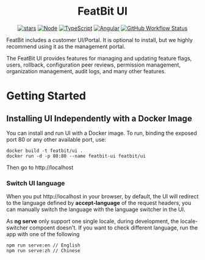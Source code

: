 <h1 align="center">
FeatBit UI
</h1>

<div align="center">

<!--
Make New Badge Pattern badges inline
See https://github.com/all-?/all-contributors/issues/361#issuecomment-637166066
-->

[![stars](https://img.shields.io/github/stars/featbit/featbit.svg?style=flat&logo=github&colorB=red&label=stars)](https://github.com/featbit/featbit)
[![Node](https://img.shields.io/badge/node->=16.0-success?logo=node.js&logoColor=white)](https://www.typescriptlang.org/)
[![TypeScript](https://img.shields.io/badge/TypeScript-4.7-3178c6?logo=typescript&logoColor=white)](https://www.typescriptlang.org/)
[![Angular](https://img.shields.io/badge/Angular-14.0-DD0031?logo=angular&logoColor=white)](https://angular.io/)
[![GitHub Workflow Status](https://img.shields.io/github/workflow/status/featbit/featbit/FeatBit%20UI)](https://github.com/featbit/featbit/actions/workflows/ui-build.yml?branch=main)

</div>

FeatBit includes a customer UI/Portal. It is optional to install, but we highly recommend using it as the management portal.

The FeatBit UI provides features for managing and updating feature flags, users, rollback, configuration peer reviews, permission management, organization management, audit logs, and many other features.

# Getting Started

## Installing UI Independently with a Docker Image
You can install and run UI with a Docker image. To run, binding the exposed port 80 or any other available port, use:
```
docker build -t featbit/ui .
docker run -d -p 80:80 --name featbit-ui featbit/ui 
```

Then go to http://localhost

### Switch UI language

When you put http://localhost in your browser, by default, the UI will redirect to the language defined by **accept-language** of the request headers,
you can manually switch the language with the language switcher in the UI.

As **ng serve** only support one single locale, during development, the locale-switcher compoent doesn't. If you want to check different language,
run the app with one of the following
```
npm run serve:en // English
npm run serve:zh // Chinese
```
